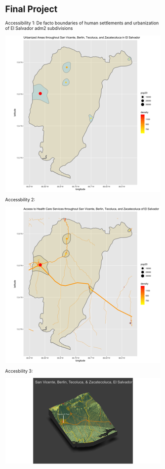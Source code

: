 # Final Project

Accessibility 1:  De facto boundaries of human settlements and urbanization of El Salvador adm2 subdivisions

![](smi.png)

Accessbility 2:

![](smirhcf.png)

Accesbility 3:

![](rplot29.png)


